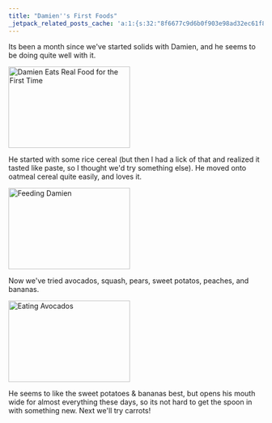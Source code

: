 ```yaml
---
title: "Damien''s First Foods"
_jetpack_related_posts_cache: 'a:1:{s:32:"8f6677c9d6b0f903e98ad32ec61f8deb";a:2:{s:7:"expires";i:1515548212;s:7:"payload";a:3:{i:0;a:1:{s:2:"id";i:207;}i:1;a:1:{s:2:"id";i:187;}i:2;a:1:{s:2:"id";i:199;}}}}'
---
```

<p>Its been a month since we've started solids with Damien, and he seems to be doing quite well with it.</p>
<p><a href="http://www.flickr.com/photos/lemon/2144017470/" class="tt-flickr"><img src="http://farm3.static.flickr.com/2171/2144017470_9bc702851d_m.jpg" alt="Damien Eats Real Food for the First Time" width="240" height="161" border="0" /></a></p>
<p>He started with some rice cereal (but then I had a lick of that and realized it tasted like paste, so I thought we'd try something else).  He moved onto oatmeal cereal quite easily, and loves it.</p>
<p><a href="http://www.flickr.com/photos/lemon/2154285567/" class="tt-flickr"><img src="http://farm3.static.flickr.com/2363/2154285567_0c6a740db2_m.jpg" alt="Feeding Damien" width="240" height="161" border="0" /></a></p>
<p>Now we've tried avocados, squash, pears, sweet potatos, peaches, and bananas.</p>
<p><a href="http://www.flickr.com/photos/lemon/2208732554/" class="tt-flickr"><img src="http://farm3.static.flickr.com/2150/2208732554_0166b4ec87_m.jpg" alt="Eating Avocados" width="240" height="161" border="0" /></a></p>
<p>He seems to like the sweet potatoes &amp; bananas best, but opens his mouth wide for almost everything these days, so its not hard to get the spoon in with something new.  Next we'll try carrots!</p>
